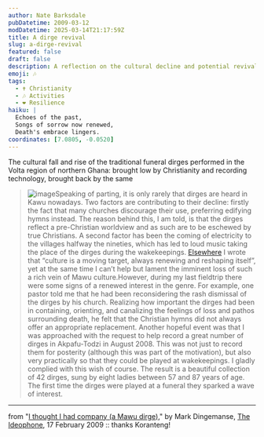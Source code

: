 ```yaml
---
author: Nate Barksdale
pubDatetime: 2009-03-12
modDatetime: 2025-03-14T21:17:59Z
title: A dirge revival
slug: a-dirge-revival
featured: false
draft: false
description: A reflection on the cultural decline and potential revival of traditional funeral dirges in the Volta region of northern Ghana.
emoji: 🎶
tags:
  - ✝️ Christianity
  - 🎶 Activities
  - ❤️ Resilience
haiku: |
  Echoes of the past,  
  Songs of sorrow now renewed,  
  Death's embrace lingers.
coordinates: [7.0805, -0.0520]
---
```


The cultural fall and rise of the traditional funeral dirges performed in the Volta region of northern Ghana: brought low by Christianity and recording technology, brought back by the same

> ![image](http://culture-making.com/media/dirge.jpg)Speaking of parting, it is only rarely that dirges are heard in Kawu nowadays. Two factors are contributing to their decline: firstly the fact that many churches discourage their use, preferring edifying hymns instead. The reason behind this, I am told, is that the dirges reflect a pre-Christian worldview and as such are to be eschewed by true Christians. A second factor has been the coming of electricity to the villages halfway the nineties, which has led to loud music taking the place of the dirges during the wakekeepings. [Elsewhere](/aaa-photo-contest/ "AAA Photo contest") I wrote that “culture is a moving target, always renewing and reshaping itself”, yet at the same time I can’t help but lament the imminent loss of such a rich vein of Mawu culture.However, during my last fieldtrip there were some signs of a renewed interest in the genre. For example, one pastor told me that he had been reconsidering the rash dismissal of the dirges by his church. Realizing how important the dirges had been in containing, orienting, and canalizing the feelings of loss and pathos surrounding death, he felt that the Christian hymns did not always offer an appropriate replacement. Another hopeful event was that I was approached with the request to help record a great number of dirges in Akpafu-Todzi in August 2008. This was not just to record them for posterity (although this was part of the motivation), but also very practically so that they could be played at wakekeepings. I gladly complied with this wish of course. The result is a beautiful collection of 42 dirges, sung by eight ladies between 57 and 87 years of age. The first time the dirges were played at a funeral they sparked a wave of interest.

---

from "[I thought I had company (a Mawu dirge)](http://ideophone.org/a-mawu-dirge/)," by Mark Dingemanse, [The Ideophone](http://ideophone.org/a-mawu-dirge/), 17 February 2009 :: thanks Koranteng!
